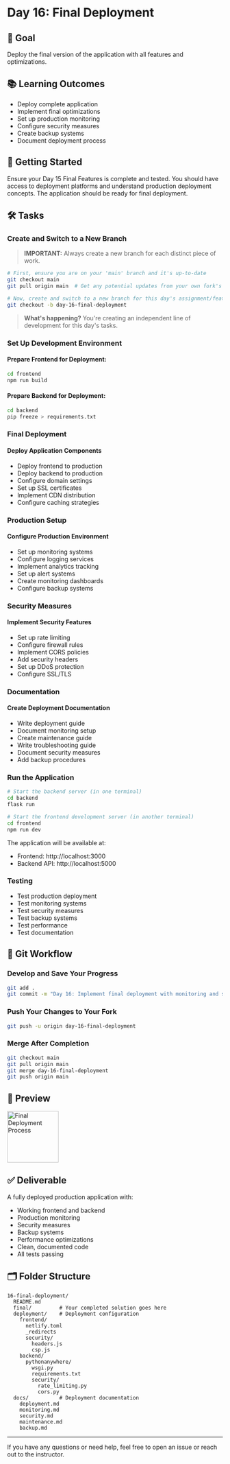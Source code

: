 # Day 16: Final Deployment

## 🎯 Goal

Deploy the final version of the application with all features and optimizations.

## 📚 Learning Outcomes

- Deploy complete application
- Implement final optimizations
- Set up production monitoring
- Configure security measures
- Create backup systems
- Document deployment process

## 🚀 Getting Started

Ensure your Day 15 Final Features is complete and tested. You should have access to deployment platforms and understand production deployment concepts. The application should be ready for final deployment.

## 🛠️ Tasks

### Create and Switch to a New Branch

> **IMPORTANT:** Always create a new branch for each distinct piece of work.

```bash
# First, ensure you are on your 'main' branch and it's up-to-date
git checkout main
git pull origin main  # Get any potential updates from your own fork's main

# Now, create and switch to a new branch for this day's assignment/feature
git checkout -b day-16-final-deployment
```

> **What's happening?** You're creating an independent line of development for this day's tasks.

### Set Up Development Environment

#### Prepare Frontend for Deployment:

```bash
cd frontend
npm run build
```

#### Prepare Backend for Deployment:

```bash
cd backend
pip freeze > requirements.txt
```

### Final Deployment

#### Deploy Application Components

- Deploy frontend to production
- Deploy backend to production
- Configure domain settings
- Set up SSL certificates
- Implement CDN distribution
- Configure caching strategies

### Production Setup

#### Configure Production Environment

- Set up monitoring systems
- Configure logging services
- Implement analytics tracking
- Set up alert systems
- Create monitoring dashboards
- Configure backup systems

### Security Measures

#### Implement Security Features

- Set up rate limiting
- Configure firewall rules
- Implement CORS policies
- Add security headers
- Set up DDoS protection
- Configure SSL/TLS

### Documentation

#### Create Deployment Documentation

- Write deployment guide
- Document monitoring setup
- Create maintenance guide
- Write troubleshooting guide
- Document security measures
- Add backup procedures

### Run the Application

```bash
# Start the backend server (in one terminal)
cd backend
flask run

# Start the frontend development server (in another terminal)
cd frontend
npm run dev
```

The application will be available at:

- Frontend: http://localhost:3000
- Backend API: http://localhost:5000

### Testing

- Test production deployment
- Test monitoring systems
- Test security measures
- Test backup systems
- Test performance
- Test documentation

## 🔄 Git Workflow

### Develop and Save Your Progress

```bash
git add .
git commit -m "Day 16: Implement final deployment with monitoring and security"
```

### Push Your Changes to Your Fork

```bash
git push -u origin day-16-final-deployment
```

### Merge After Completion

```bash
git checkout main
git pull origin main
git merge day-16-final-deployment
git push origin main
```

## 📸 Preview

<img src="final-deployment.png" alt="Final Deployment Process" width="120"/>

## ✅ Deliverable

A fully deployed production application with:

- Working frontend and backend
- Production monitoring
- Security measures
- Backup systems
- Performance optimizations
- Clean, documented code
- All tests passing

## 🗂️ Folder Structure

```
16-final-deployment/
  README.md
  final/         # Your completed solution goes here
  deployment/    # Deployment configuration
    frontend/
      netlify.toml
      _redirects
      security/
        headers.js
        csp.js
    backend/
      pythonanywhere/
        wsgi.py
        requirements.txt
        security/
          rate_limiting.py
          cors.py
  docs/          # Deployment documentation
    deployment.md
    monitoring.md
    security.md
    maintenance.md
    backup.md
```

---

If you have any questions or need help, feel free to open an issue or reach out to the instructor.
